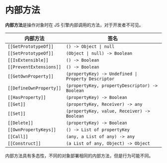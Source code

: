 # 内部方法

**内部方法**是操作对象时在 JS 引擎内部调用的方法，对于开发者不可见。

| 内部方法                | 签名                                                |
| ----------------------- | --------------------------------------------------- |
| `[[GetPrototypeOf]]`    | `() -> Object \| null`                              |
| `[[SetPrototypeOf]]`    | `(Object \| null) -> Boolean`                       |
| `[[IsExtensible]]`      | `() -> Boolean`                                     |
| `[[PreventExtensions]]` | `() -> Boolean`                                     |
| `[[GetOwnProperty]]`    | `(propertyKey) -> Undefined \| Property Descriptor` |
| `[[DefineOwnProperty]]` | `(propertyKey, propertyDescriptor) -> Boolean`      |
| `[[HasProperty]]`       | `(propertyKey) -> Boolean`                          |
| `[[Get]]`               | `(propertyKey, Receiver) -> any`                    |
| `[[Set]]`               | `(propertyKey, value, Receiver) -> Boolean`         |
| `[[Delete]]`            | `(propertyKey) -> Boolean`                          |
| `[[OwnPropertyKeys]]`   | `() -> List of propertyKey`                         |
| `[[Call]]`              | `(any, a List of any) -> any`                       |
| `[[Construct]]`         | `(a List of any, Object) -> Object`                 |

内部方法具有多态性，不同的对象部署相同的内部方法，但是行为可能不同。
